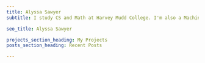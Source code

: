 ```yaml
---
title: Alyssa Sawyer
subtitle: I study CS and Math at Harvey Mudd College. I'm also a Machine Learning Research Assistant at Claremont McKenna College, and a web developer for Claremont Graduate University.

seo_title: Alyssa Sawyer

projects_section_heading: My Projects
posts_section_heading: Recent Posts

---
```


